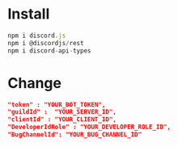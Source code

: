 # Install
```js
npm i discord.js
npm i @discordjs/rest
npm i discord-api-types
```
# Change 

```json
"token" : "YOUR_BOT_TOKEN",
"guildId" :  "YOUR_SERVER_ID",
"clientId" : "YOUR_CLIENT_ID",
"DeveloperIdRole" : "YOUR_DEVELOPER_ROLE_ID",
"BugChannelId": "YOUR_BUG_CHANNEL_ID"
```
